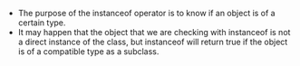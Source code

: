 - The purpose of the instanceof operator is to know if an object is of a certain type.
- It may happen that the object that we are checking with instanceof is not a direct instance of the class, but instanceof will return true if the object is of a compatible type as a subclass.

